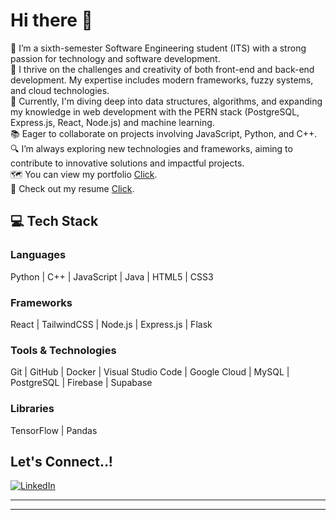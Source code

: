 
# Hi there 👋  
🌟 I’m a sixth-semester Software Engineering student (ITS) with a strong passion for technology and software development.  
🧩 I thrive on the challenges and creativity of both front-end and back-end development. My expertise includes modern frameworks, fuzzy systems, and cloud technologies.  
🚀 Currently, I'm diving deep into data structures, algorithms, and expanding my knowledge in web development with the PERN stack (PostgreSQL, Express.js, React, Node.js) and machine learning.  
📚 Eager to collaborate on projects involving JavaScript, Python, and C++.  
🔍 I’m always exploring new technologies and frameworks, aiming to contribute to innovative solutions and impactful projects.  
🗺️ You can view my portfolio [Click](#).  
📄 Check out my resume [Click](#).  

## 💻 Tech Stack  

### **Languages**  
Python | C++ | JavaScript | Java | HTML5 | CSS3  

### **Frameworks**  
React | TailwindCSS | Node.js | Express.js | Flask  

### **Tools & Technologies**  
Git | GitHub | Docker | Visual Studio Code | Google Cloud | MySQL | PostgreSQL | Firebase | Supabase  

### **Libraries**  
TensorFlow | Pandas  

## Let's Connect..!  
[![LinkedIn](https://img.shields.io/badge/LinkedIn-Profile-blue?logo=linkedin)](https://www.linkedin.com/in/your-profile/)  

---

---




<!--
**EythelVega/EythelVega** is a ✨ _special_ ✨ repository because its `README.md` (this file) appears on your GitHub profile.

Here are some ideas to get you started:

- 🔭 I’m currently working on ...
- 🌱 I’m currently learning ...
- 👯 I’m looking to collaborate on ...
- 🤔 I’m looking for help with ...
- 💬 Ask me about ...
- 📫 How to reach me: ...
- 😄 Pronouns: ...
- ⚡ Fun fact: ...
-->
